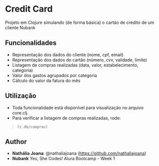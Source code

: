 # Credit Card
Projeto em Clojure simulando (de forma básica) o cartão de crédito de um cliente Nubank

## Funcionalidades
* Representação dos dados do cliente (nome, cpf, email)
* Representação dos dados do cartão (número, cvv, validade, limite)
* Listagem de compras realizadas (data, valor, estabelecimento, categoria)
* Valor dos gastos agrupados por categoria
* Cálculo do valor da fatura do mês

## Utilização
* Toda funcionalidade está disponível para visualização no arquivo core.clj.
* Para verificar a listagem de compras realizadas, rode:
>     (c.db/compras)

## Author
* **Nathália Joana**: @nathaliajoana (https://github.com/nathaliajoana)
* **Nubank** Yes, She Codes! Alura Bootcamp - Week 1
